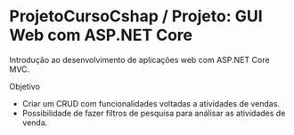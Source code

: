 # ProjetoCursoCshap / Projeto: GUI Web com ASP.NET Core

Introdução ao desenvolvimento de aplicações web com ASP.NET Core MVC.

Objetivo

- Criar um CRUD com funcionalidades voltadas a atividades de vendas.
- Possibilidade de fazer filtros de pesquisa para análisar as atividades de venda.

